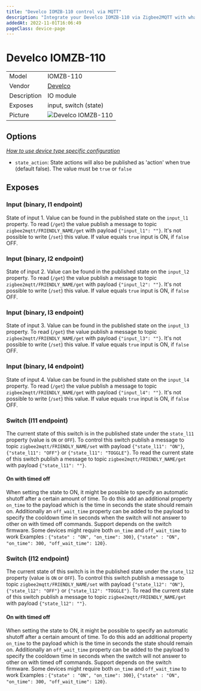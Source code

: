 ```yaml
---
title: "Develco IOMZB-110 control via MQTT"
description: "Integrate your Develco IOMZB-110 via Zigbee2MQTT with whatever smart home infrastructure you are using without the vendor's bridge or gateway."
addedAt: 2022-11-01T16:06:49
pageClass: device-page
---
```


<!-- !!!! -->
<!-- ATTENTION: This file is auto-generated through docgen! -->
<!-- You can only edit the "Notes"-Section between the two comment lines "Notes BEGIN" and "Notes END". -->
<!-- Do not use h1 or h2 heading within "## Notes"-Section. -->
<!-- !!!! -->

# Develco IOMZB-110

|     |     |
|-----|-----|
| Model | IOMZB-110  |
| Vendor  | [Develco](/supported-devices/#v=Develco)  |
| Description | IO module |
| Exposes | input, switch (state) |
| Picture | ![Develco IOMZB-110](https://www.zigbee2mqtt.io/images/devices/IOMZB-110.png) |


<!-- Notes BEGIN: You can edit here. Add "## Notes" headline if not already present. -->


<!-- Notes END: Do not edit below this line -->



## Options
*[How to use device type specific configuration](../guide/configuration/devices-groups.md#specific-device-options)*

* `state_action`: State actions will also be published as 'action' when true (default false). The value must be `true` or `false`


## Exposes

### Input (binary, l1 endpoint)
State of input 1.
Value can be found in the published state on the `input_l1` property.
To read (`/get`) the value publish a message to topic `zigbee2mqtt/FRIENDLY_NAME/get` with payload `{"input_l1": ""}`.
It's not possible to write (`/set`) this value.
If value equals `true` input is ON, if `false` OFF.

### Input (binary, l2 endpoint)
State of input 2.
Value can be found in the published state on the `input_l2` property.
To read (`/get`) the value publish a message to topic `zigbee2mqtt/FRIENDLY_NAME/get` with payload `{"input_l2": ""}`.
It's not possible to write (`/set`) this value.
If value equals `true` input is ON, if `false` OFF.

### Input (binary, l3 endpoint)
State of input 3.
Value can be found in the published state on the `input_l3` property.
To read (`/get`) the value publish a message to topic `zigbee2mqtt/FRIENDLY_NAME/get` with payload `{"input_l3": ""}`.
It's not possible to write (`/set`) this value.
If value equals `true` input is ON, if `false` OFF.

### Input (binary, l4 endpoint)
State of input 4.
Value can be found in the published state on the `input_l4` property.
To read (`/get`) the value publish a message to topic `zigbee2mqtt/FRIENDLY_NAME/get` with payload `{"input_l4": ""}`.
It's not possible to write (`/set`) this value.
If value equals `true` input is ON, if `false` OFF.

### Switch (l11 endpoint)
The current state of this switch is in the published state under the `state_l11` property (value is `ON` or `OFF`).
To control this switch publish a message to topic `zigbee2mqtt/FRIENDLY_NAME/set` with payload `{"state_l11": "ON"}`, `{"state_l11": "OFF"}` or `{"state_l11": "TOGGLE"}`.
To read the current state of this switch publish a message to topic `zigbee2mqtt/FRIENDLY_NAME/get` with payload `{"state_l11": ""}`.

#### On with timed off
When setting the state to ON, it might be possible to specify an automatic shutoff after a certain amount of time. To do this add an additional property `on_time` to the payload which is the time in seconds the state should remain on.
Additionally an `off_wait_time` property can be added to the payload to specify the cooldown time in seconds when the switch will not answer to other on with timed off commands.
Support depends on the switch firmware. Some devices might require both `on_time` and `off_wait_time` to work
Examples : `{"state" : "ON", "on_time": 300}`, `{"state" : "ON", "on_time": 300, "off_wait_time": 120}`.

### Switch (l12 endpoint)
The current state of this switch is in the published state under the `state_l12` property (value is `ON` or `OFF`).
To control this switch publish a message to topic `zigbee2mqtt/FRIENDLY_NAME/set` with payload `{"state_l12": "ON"}`, `{"state_l12": "OFF"}` or `{"state_l12": "TOGGLE"}`.
To read the current state of this switch publish a message to topic `zigbee2mqtt/FRIENDLY_NAME/get` with payload `{"state_l12": ""}`.

#### On with timed off
When setting the state to ON, it might be possible to specify an automatic shutoff after a certain amount of time. To do this add an additional property `on_time` to the payload which is the time in seconds the state should remain on.
Additionally an `off_wait_time` property can be added to the payload to specify the cooldown time in seconds when the switch will not answer to other on with timed off commands.
Support depends on the switch firmware. Some devices might require both `on_time` and `off_wait_time` to work
Examples : `{"state" : "ON", "on_time": 300}`, `{"state" : "ON", "on_time": 300, "off_wait_time": 120}`.

